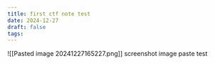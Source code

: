 ```yaml
---
title: first ctf note test
date: 2024-12-27
draft: false
tags:
---
```

![[Pasted image 20241227165227.png]]
screenshot image paste test
